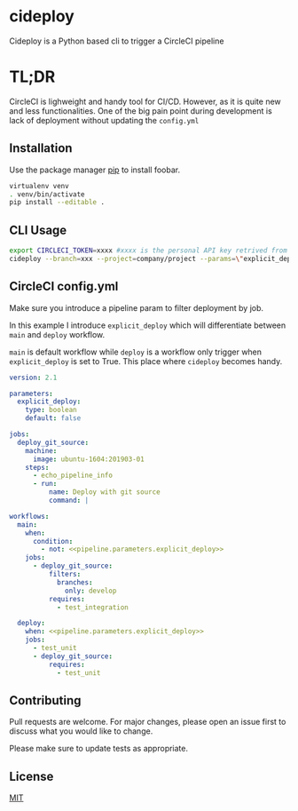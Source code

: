 # cideploy

Cideploy is a Python based cli to trigger a CircleCI pipeline

# TL;DR

CircleCI is lighweight and handy tool for CI/CD. However, as it is quite new and less functionalities.
One of the big pain point during development is lack of deployment without updating the `config.yml`

## Installation

Use the package manager [pip](https://pip.pypa.io/en/stable/) to install foobar.

```bash
virtualenv venv
. venv/bin/activate
pip install --editable .
```

## CLI Usage

```bash
export CIRCLECI_TOKEN=xxxx #xxxx is the personal API key retrived from CircleCI
cideploy --branch=xxx --project=company/project --params=\"explicit_deploy\":true
```

## CircleCI config.yml

Make sure you introduce a pipeline param to filter deployment by job.

In this example I introduce `explicit_deploy` which will differentiate between `main` and `deploy` workflow.

`main` is default workflow while `deploy` is a workflow only trigger when `explicit_deploy` is set to True. This place where `cideploy` becomes handy.

```yaml
version: 2.1

parameters:
  explicit_deploy:
    type: boolean
    default: false

jobs:
  deploy_git_source:
    machine:
      image: ubuntu-1604:201903-01
    steps:
      - echo_pipeline_info
      - run:
          name: Deploy with git source
          command: |

workflows:
  main:
    when:
      condition:
        - not: <<pipeline.parameters.explicit_deploy>>
    jobs:
      - deploy_git_source:
          filters:
            branches:
              only: develop
          requires:
            - test_integration

  deploy:
    when: <<pipeline.parameters.explicit_deploy>>
    jobs:
      - test_unit
      - deploy_git_source:
          requires:
            - test_unit
```


## Contributing
Pull requests are welcome. For major changes, please open an issue first to discuss what you would like to change.

Please make sure to update tests as appropriate.

## License
[MIT](https://choosealicense.com/licenses/mit/)